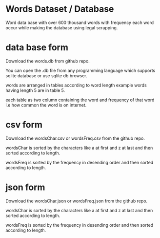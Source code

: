 # Words Dataset / Database

Word data base with over 600 thousand words with frequency each word occur while making the database using legal scrapping.



# data base form
Download the words.db from github repo.

You can open the .db file from any programming language which supports sqlite database or use sqlite db browser.

words are arranged in tables according to word length example words having length 5 are in table 5.

each table as two column containing the word and frequency of that word i.e how common the word is on internet.



# csv form
Download the wordsChar.csv or wordsFreq.csv from the github repo.

wordsChar is sorted by the characters like a at first and z at last and then sorted according to length.

wordsFreq is sorted by the frequency in desending order and then sorted according to length.




# json form
Download the wordsChar.json or wordsFreq.json from the github repo.

wordsChar is sorted by the characters like a at first and z at last and then sorted according to length.

wordsFreq is sorted by the frequency in desending order and then sorted according to length.